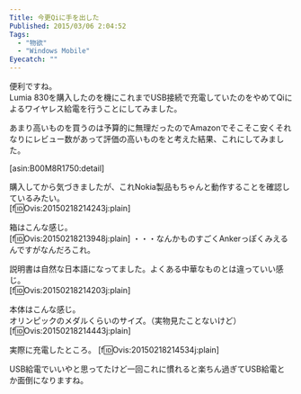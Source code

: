 ```yaml
---
Title: 今更Qiに手を出した
Published: 2015/03/06 2:04:52
Tags:
  - "物欲"
  - "Windows Mobile"
Eyecatch: ""
---
```

便利ですね。  
Lumia 830を購入したのを機にこれまでUSB接続で充電していたのをやめてQiによるワイヤレス給電を行うことにしてみました。  

あまり高いものを買うのは予算的に無理だったのでAmazonでそこそこ安くそれなりにレビュー数があって評価の高いものをと考えた結果、これにしてみました。  

[asin:B00M8R1750:detail]


購入してから気づきましたが、これNokia製品もちゃんと動作することを確認しているみたい。  
[f:id:Ovis:20150218214243j:plain]

箱はこんな感じ。  
[f:id:Ovis:20150218213948j:plain]
・・・なんかものすごくAnkerっぽくみえるんですがなんだろこれ。  

説明書は自然な日本語になってました。よくある中華なものとは違っていい感じ。  
[f:id:Ovis:20150218214203j:plain]

本体はこんな感じ。  
オリンピックのメダルくらいのサイズ。（実物見たことないけど）  
[f:id:Ovis:20150218214443j:plain]

実際に充電したところ。
[f:id:Ovis:20150218214534j:plain]


USB給電でいいやと思ってたけど一回これに慣れると楽ちん過ぎてUSB給電とか面倒になりますね。  
